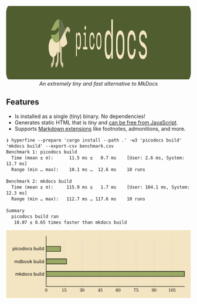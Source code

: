 <center>
<img src="banner.png" height="200">
<em>An extremely tiny and fast alternative to MkDocs</em>
</center>

## Features

- Is installed as a single (tiny) binary. No dependencies!
- Generates static HTML that is _tiny_ and [can be free from JavaScript](about/no-javascript.md).
- Supports [Markdown extensions](about/markdown-extensions.md) like footnotes, admonitions, and more.

```
❯ hyperfine --prepare 'cargo install --path .' -w3 'picodocs build' 'mkdocs build' --export-csv benchmark.csv
Benchmark 1: picodocs build
  Time (mean ± σ):      11.5 ms ±   0.7 ms    [User: 2.6 ms, System: 12.7 ms]
  Range (min … max):    10.1 ms …  12.6 ms    10 runs

Benchmark 2: mkdocs build
  Time (mean ± σ):     115.9 ms ±   1.7 ms    [User: 104.1 ms, System: 12.3 ms]
  Range (min … max):   112.7 ms … 117.6 ms    10 runs

Summary
  picodocs build ran
   10.07 ± 0.65 times faster than mkdocs build
```

![Plot of benchmark comparison](benchmark_plot.svg)
